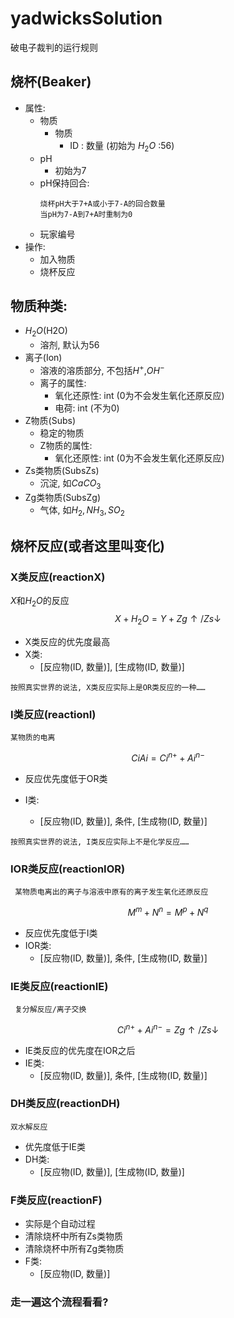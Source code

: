 # yadwicksSolution
破电子裁判的运行规则
<script 
  src="https://cdn.bootcss.com/mathjax/2.7.5/MathJax.js?config=TeX-MML-AM_CHTML"></script>
## 烧杯(Beaker)
- 属性:
  - 物质
    - 物质
      - ID : 数量
        (初始为 $H_2O$ :56)
  - pH
    - 初始为7
  - pH保持回合:
    ```
    烧杯pH大于7+A或小于7-A的回合数量
    当pH为7-A到7+A时重制为0
    ```
  - 玩家编号
- 操作:
  - 加入物质
  - 烧杯反应
## 物质种类:
  - $H_2O$(H2O)
    - 溶剂, 默认为56
  - 离子(Ion)
    - 溶液的溶质部分, 不包括$H^+$,$OH^-$
    - 离子的属性:
      - 氧化还原性: int (0为不会发生氧化还原反应)
      - 电荷: int (不为0)
- Z物质(Subs)
  - 稳定的物质
  - Z物质的属性:
    - 氧化还原性: int (0为不会发生氧化还原反应)
- Zs类物质(SubsZs)
  - 沉淀, 如$CaCO_3$
- Zg类物质(SubsZg)
  - 气体, 如$H_2, NH_3, SO_2$
## 烧杯反应(或者这里叫变化)
### X类反应(reactionX)
$X$和$H_2O$的反应
$$X + H_2O = Y + Zg↑/Zs↓$$
- X类反应的优先度最高
- X类:
    - [反应物(ID, 数量)], [生成物(ID, 数量)]

`按照真实世界的说法, X类反应实际上是OR类反应的一种……`
### I类反应(reactionI)
    某物质的电离
$$CiAi = Ci^{n+} + Ai^{n-}$$
  - 反应优先度低于OR类

- I类:
    - [反应物(ID, 数量)], 条件, [生成物(ID, 数量)]

`按照真实世界的说法, I类反应实际上不是化学反应……`

### IOR类反应(reactionIOR)
     某物质电离出的离子与溶液中原有的离子发生氧化还原反应
   $$M^{m} + N^{n} = M^{p} + N^{q}$$
- 反应优先度低于I类
- IOR类:
    - [反应物(ID, 数量)], 条件, [生成物(ID, 数量)]
### IE类反应(reactionIE) 
     复分解反应/离子交换
 $$Ci^{n+} + Ai^{n-} = Zg↑/Zs↓$$
- IE类反应的优先度在IOR之后
- IE类:
    - [反应物(ID, 数量)], 条件, [生成物(ID, 数量)]
### DH类反应(reactionDH)
    双水解反应
  - 优先度低于IE类
   - DH类:
      - [反应物(ID, 数量)], [生成物(ID, 数量)]
### F类反应(reactionF)
  - 实际是个自动过程
  - 清除烧杯中所有Zs类物质
  - 清除烧杯中所有Zg类物质
  - F类:
    - [反应物(ID, 数量)]
### 走一遍这个流程看看?
